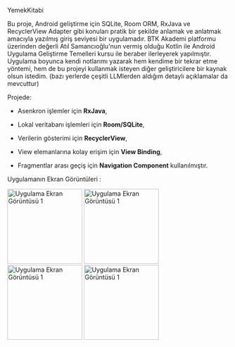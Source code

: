 YemekKitabi

Bu proje, Android geliştirme için SQLite, Room ORM, RxJava ve RecyclerView Adapter gibi konuları pratik bir şekilde anlamak ve anlatmak amacıyla yazılmış giriş seviyesi bir uygulamadır. BTK Akademi platformu üzerinden değerli Atıl Samancıoğlu'nun vermiş olduğu Kotlin ile Android Uygulama Geliştirme Temelleri kursu ile beraber ilerleyerek yapılmıştır.
Uygulama boyunca kendi notlarımı yazarak hem kendime bir tekrar etme yöntemi, hem de bu projeyi kullanmak isteyen diğer geliştiricilere bir kaynak olsun istedim. (bazı yerlerde çeşitli LLMlerden aldığım detaylı açıklamalar da mevcuttur)

Projede:

*   Asenkron işlemler için **RxJava**,
  
*   Lokal veritabanı işlemleri için **Room/SQLite**,
  
*   Verilerin gösterimi için **RecyclerView**,
  
*   View elemanlarına kolay erişim için **View Binding**,
  
*   Fragmentlar arası geçiş için **Navigation Component** kullanılmıştır.



Uygulamanın Ekran Görüntüleri : 

<img src="https://github.com/user-attachments/assets/aee6f505-8a83-4f0a-b870-326dcecae216" alt="Uygulama Ekran Görüntüsü 1" width="170">
<img src="https://github.com/user-attachments/assets/2cb988e6-eaa5-4222-ac05-578abf0873c8" alt="Uygulama Ekran Görüntüsü 1" width="170">
<img src="https://github.com/user-attachments/assets/3369ec15-c003-4776-a4b0-e82642881bbe" alt="Uygulama Ekran Görüntüsü 1" width="170">
<img src="https://github.com/user-attachments/assets/cd7b20f0-be42-45e2-a899-c265c71514dd" alt="Uygulama Ekran Görüntüsü 1" width="170">


